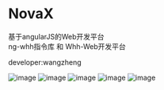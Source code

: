 # NovaX
基于angularJS的Web开发平台  
ng-whh指令库 和 Whh-Web开发平台

developer:wangzheng

![image](https://github.com/wzfzlw/NovaX/blob/master/screenshots/Snip20160428_5.png)
![image](https://github.com/wzfzlw/NovaX/blob/master/screenshots/Snip20160428_8.png)
![image](https://github.com/wzfzlw/NovaX/blob/master/screenshots/Snip20160428_2.png)
![image](https://github.com/wzfzlw/NovaX/blob/master/screenshots/Snip20160428_3.png)
![image](https://github.com/wzfzlw/NovaX/blob/master/screenshots/Snip20160429_9.png)

